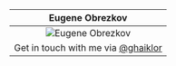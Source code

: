 | Eugene Obrezkov                                                                       |
|:-------------------------------------------------------------------------------------:|
| ![Eugene Obrezkov](http://gravatar.com/avatar/be299f224394ab488001c9cab12eae2c?s=100) |
| Get in touch with me via [@ghaiklor](https://twitter.com/ghaiklor)                    |
